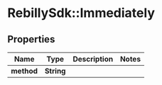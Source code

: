 # RebillySdk::Immediately

## Properties
Name | Type | Description | Notes
------------ | ------------- | ------------- | -------------
**method** | **String** |  | 

